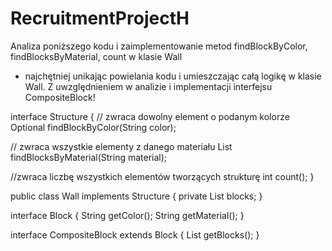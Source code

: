 # RecruitmentProjectH

Analiza poniższego kodu i zaimplementowanie metod findBlockByColor, findBlocksByMaterial, count w klasie Wall 
- najchętniej unikając powielania kodu i umieszczając całą logikę w klasie Wall. Z uwzględnieniem w analizie i implementacji interfejsu CompositeBlock!

interface Structure {
// zwraca dowolny element o podanym kolorze
Optional findBlockByColor(String color);

// zwraca wszystkie elementy z danego materiału
List findBlocksByMaterial(String material);

//zwraca liczbę wszystkich elementów tworzących strukturę
int count();
}

public class Wall implements Structure {
private List blocks;
}

interface Block {
String getColor();
String getMaterial();
}

interface CompositeBlock extends Block {
List getBlocks();
}
